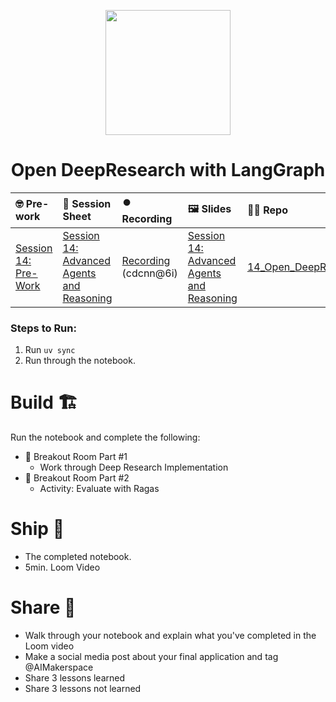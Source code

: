 <p align = "center" draggable=”false” ><img src="https://github.com/AI-Maker-Space/LLM-Dev-101/assets/37101144/d1343317-fa2f-41e1-8af1-1dbb18399719" 
     width="200px"
     height="auto"/>
</p>

## <h1 align="center" id="heading">Open DeepResearch with LangGraph</h1>

| 🤓 Pre-work | 📰 Session Sheet | ⏺️ Recording     | 🖼️ Slides        | 👨‍💻 Repo         | 📝 Homework      | 📁 Feedback       |
|:-----------------|:-----------------|:-----------------|:-----------------|:-----------------|:-----------------|:-----------------|
| [Session 14: Pre-Work](https://www.notion.so/Session-14-Advanced-Agents-and-Reasoning-1a6cd547af3d800184c0c042fdb9dd73?pvs=4#1a6cd547af3d80ab9ddee9581538285c)| [Session 14: Advanced Agents and Reasoning](https://www.notion.so/Session-14-Advanced-Agents-and-Reasoning-1a6cd547af3d800184c0c042fdb9dd73) | [Recording](https://us02web.zoom.us/rec/share/9Sz-sPJXUr0iwCf8R-USY1ZLEHRdbcMOFxt56gSWBRzDFvjIKzGAQZQdHOMsBs63.CdqdFofBwGLvbXVM) (cdcnn@6i) | [Session 14: Advanced Agents and Reasoning](https://www.canva.com/design/DAGgVdCtgo0/iQk-xEO-rabxxaetUmHBeg/edit?utm_content=DAGgVdCtgo0&utm_campaign=designshare&utm_medium=link2&utm_source=sharebutton)| [14_Open_DeepResearch](https://github.com/AI-Maker-Space/AIE5/tree/main/14_Open_DeepResearch)| [Session 14: Advanced Agents and Reasoning](https://forms.gle/h8FZhB9WPQMXLFV1A)| [AIE5 Feedback 2/27](https://forms.gle/P1YcBPZuF6bhukU9A) |

### Steps to Run:

1. Run `uv sync`
2. Run through the notebook. 

# Build 🏗️

Run the notebook and complete the following:

- 🤝 Breakout Room Part #1
  - Work through Deep Research Implementation
- 🤝 Breakout Room Part #2
  - Activity: Evaluate with Ragas

# Ship 🚢

- The completed notebook. 
- 5min. Loom Video

# Share 🚀
- Walk through your notebook and explain what you've completed in the Loom video
- Make a social media post about your final application and tag @AIMakerspace
- Share 3 lessons learned
- Share 3 lessons not learned
